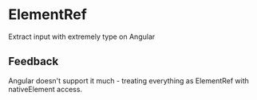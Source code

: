 # ElementRef<HTMLInputElement>

Extract input with extremely type on Angular

## Feedback

Angular doesn't support it much - treating everything as ElementRef with nativeElement access.
